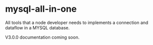 # mysql-all-in-one

All tools that a node developer needs to implements a connection and dataflow in a MYSQL database.

V3.0.0 documentation coming soon.
